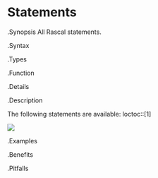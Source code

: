 # Statements

.Synopsis
All Rascal statements.

.Syntax

.Types

.Function

.Details

.Description

The following statements are available:
loctoc::[1]


![]((statement-parts.png))


.Examples

.Benefits

.Pitfalls

